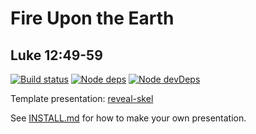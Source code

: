 # Fire Upon the Earth
## Luke 12:49-59

[![Build status](https://travis-ci.org/sermons/fire.svg)](https://travis-ci.org/sermons/fire)
[![Node deps](https://david-dm.org/sermons/fire.svg)](https://david-dm.org/sermons/fire)
[![Node devDeps](https://david-dm.org/sermons/fire/dev-status.svg)](https://david-dm.org/sermons/fire?type=dev)

Template presentation: [reveal-skel](https://github.com/sermons/reveal-skel)

See [INSTALL.md](INSTALL.md)
for how to make your own presentation.
